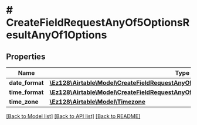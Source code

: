 # # CreateFieldRequestAnyOf5OptionsResultAnyOf1Options

## Properties

Name | Type | Description | Notes
------------ | ------------- | ------------- | -------------
**date_format** | [**\Ez128\Airtable\Model\CreateFieldRequestAnyOf5OptionsResultAnyOfOptionsDateFormat**](CreateFieldRequestAnyOf5OptionsResultAnyOfOptionsDateFormat.md) |  |
**time_format** | [**\Ez128\Airtable\Model\CreateFieldRequestAnyOf5OptionsResultAnyOf1OptionsTimeFormat**](CreateFieldRequestAnyOf5OptionsResultAnyOf1OptionsTimeFormat.md) |  |
**time_zone** | [**\Ez128\Airtable\Model\Timezone**](Timezone.md) |  |

[[Back to Model list]](../../README.md#models) [[Back to API list]](../../README.md#endpoints) [[Back to README]](../../README.md)
